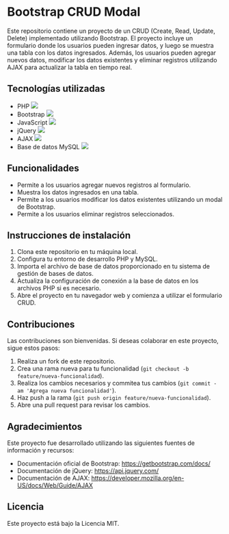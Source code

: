 # Bootstrap CRUD Modal

Este repositorio contiene un proyecto de un CRUD (Create, Read, Update, Delete) implementado utilizando Bootstrap. El proyecto incluye un formulario donde los usuarios pueden ingresar datos, y luego se muestra una tabla con los datos ingresados. Además, los usuarios pueden agregar nuevos datos, modificar los datos existentes y eliminar registros utilizando AJAX para actualizar la tabla en tiempo real.

## Tecnologías utilizadas

- PHP <img src="https://img.icons8.com/officel/20/000000/php-logo.png"/>
- Bootstrap <img src="https://img.icons8.com/color/20/000000/bootstrap.png"/>
- JavaScript <img src="https://img.icons8.com/color/20/000000/javascript.png"/>
- jQuery <img src="https://img.icons8.com/ios-filled/20/000000/jquery.png"/>
- AJAX <img src="https://img.icons8.com/ios-filled/20/000000/ajax.png"/>
- Base de datos MySQL <img src="https://img.icons8.com/color/20/000000/mysql-logo.png"/>

## Funcionalidades

- Permite a los usuarios agregar nuevos registros al formulario.
- Muestra los datos ingresados en una tabla.
- Permite a los usuarios modificar los datos existentes utilizando un modal de Bootstrap.
- Permite a los usuarios eliminar registros seleccionados.

## Instrucciones de instalación

1. Clona este repositorio en tu máquina local.
2. Configura tu entorno de desarrollo PHP y MySQL.
3. Importa el archivo de base de datos proporcionado en tu sistema de gestión de bases de datos.
4. Actualiza la configuración de conexión a la base de datos en los archivos PHP si es necesario.
5. Abre el proyecto en tu navegador web y comienza a utilizar el formulario CRUD.

## Contribuciones

Las contribuciones son bienvenidas. Si deseas colaborar en este proyecto, sigue estos pasos:

1. Realiza un fork de este repositorio.
2. Crea una rama nueva para tu funcionalidad (`git checkout -b feature/nueva-funcionalidad`).
3. Realiza los cambios necesarios y commitea tus cambios (`git commit -am 'Agrega nueva funcionalidad'`).
4. Haz push a la rama (`git push origin feature/nueva-funcionalidad`).
5. Abre una pull request para revisar los cambios.

## Agradecimientos

Este proyecto fue desarrollado utilizando las siguientes fuentes de información y recursos:

- Documentación oficial de Bootstrap: https://getbootstrap.com/docs/
- Documentación de jQuery: https://api.jquery.com/
- Documentación de AJAX: https://developer.mozilla.org/en-US/docs/Web/Guide/AJAX

## Licencia

Este proyecto está bajo la Licencia MIT. 


